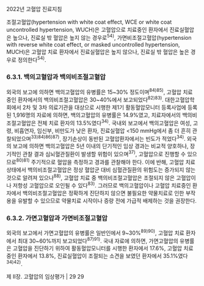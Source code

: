 2022년 고혈압 진료지침

조절고혈압(hypertension with white coat effect, WCE or white coat uncontrolled hypertension, WUCH)은 고혈압으로 치료중인 환자에서 진료실혈압은 높으나, 진료실 밖 혈압은 높지 않는 경우로<sup>54)</sup>, 가면비조절고혈압(hypertension with reverse white coat effect, or masked uncontrolled hypertension, MUCH)은 고혈압 치료 환자에서 진료실혈압은 높지 않으나, 진료실 밖 혈압은 높은 경우로 정의한다<sup>54)</sup>.

### 6.3.1. 백의고혈압과 백의비조절고혈압

외국의 보고에 의하면 백의고혈압의 유병률은 15~30% 정도이며<sup>84)85)</sup>, 고혈압 치료 중인 환자에서의 백의비조절고혈압은 30~40%에서 보고되었다<sup>82)83)</sup>. 대한고혈압학회에서 2차 및 3차 의료기관을 대상으로 시행한 제1기 활동혈압모니터 등록사업에 등록된 1,916명의 자료에 의하면, 백의고혈압의 유병률은 14.9%였고, 치료자에서의 백의비조절고혈압은 전체 치료 환자의 13.5%였다<sup>34)</sup>. 국내외 보고에서 백의고혈압은 여성, 고령, 비흡연자, 임신부, 비만도가 낮은 환자, 진료실혈압 <150 mmHg에서 좀 더 흔히 관찰되었으며<sup>33)84)86)87)</sup>, 장기손상이 동반된 고혈압환자에서는 빈도가 적었다<sup>34)</sup>. 외국의 보고에 의하면 백의고혈압은 5년 이내의 단기적인 임상 경과는 비교적 양호하나, 장기적인 관찰 결과 심뇌혈관질환이 발생할 위험이 있으며<sup>37)</sup>, 고혈압으로 진행할 수 있으므로<sup>80)81)</sup> 주기적으로 혈압을 측정하고 경과를 관찰해야 한다. 이에 반해, 고혈압 치료 상태에서 백의비조절고혈압은 정상 혈압군 대비 심혈관질환의 위험도는 증가되지 않는 것으로 알려져 있으나<sup>88)</sup>, 고혈압 치료 중 백의비조절고혈압은 조절되지 않은 고혈압이나 저항성 고혈압으로 오인될 수 있다<sup>83)</sup>. 그러므로 백의고혈압이나 고혈압 치료중인 환자에서 백의비조절고혈압은 정확하게 진단하지 않으면 불필요한 약물치료로 인한 부작용을 유발할 수 있으므로 약물치료 시작이나 증량 전에 가급적 배제하는 것을 권장한다.

### 6.3.2. 가면고혈압과 가면비조절고혈압

외국의 보고에서 가면고혈압의 유병률은 일반인에서 9~30%<sup>89)90)</sup>, 고혈압 치료 환자에서 최대 30~60%까지 보고되었다<sup>87)91)</sup>. 국내 자료에 의하면, 가면고혈압의 유병률은 고혈압을 진단하기 위하여 활동혈압모니터를 시행한 환자에서 17.6%, 고혈압 치료 중인 환자에서 13.8%, 진료실혈압이 조절되는 소견을 보였던 환자에서 35.1%였다<sup>34)42)</sup>.

제 II장. 고혈압의 임상평가 | 29
<PAGE>29